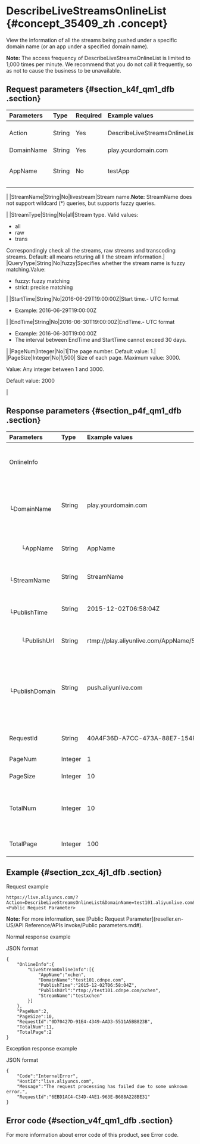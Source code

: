 # DescribeLiveStreamsOnlineList {#concept_35409_zh .concept}

View the information of all the streams being pushed under a specific domain name \(or an app under a specified domain name\).

**Note:** The access frequency of DescribeLiveStreamsOnlineList is limited to 1,000 times per minute. We recommend that you do not call it frequently, so as not to cause the business to be unavailable.

## Request parameters {#section_k4f_qm1_dfb .section}

|Parameters|Type|Required|Example values|Description|
|:---------|:---|:-------|:-------------|:----------|
|Action|String|Yes|DescribeLiveStreamsOnlineList|The name of this interface. Value: Value: DescribeLiveStreamsOnlineList|
|DomainName|String|Yes|play.yourdomain.com|Your Live domain name.|
|AppName|String|No|testApp|Name of the app.**Note:** AppName does not support wildcard query \(\*\) and fuzzy query.

|
|StreamName|String|No|livestream|Stream name.**Note:** StreamName does not support wildcard \(\*\) queries, but supports fuzzy queries.

|
|StreamType|String|No|all|Stream type. Valid values:

-   all
-   raw
-   trans

Correspondingly check all the streams, raw streams and transcoding streams. Default: all means returing all ll the stream information.|
|QueryType|String|No|fuzzy|Specifies whether the stream name is fuzzy matching.Value:

-   fuzzy: fuzzy matching
-   strict: precise matching

|
|StartTime|String|No|2016-06-29T19:00:00Z|Start time.-   UTC format
-   Example: 2016-06-29T19:00:00Z

|
|EndTime|String|No|2016-06-30T19:00:00Z|EndTime.-   UTC format
-   Example: 2016-06-30T19:00:00Z
-   The interval between EndTime and StartTime cannot exceed 30 days.

|
|PageNum|Integer|No|1|The page number. Default value: 1.|
|PageSize|Integer|No|1,500| Size of each page. Maximum value: 3000.

 Value: Any integer between 1 and 3000.

 Default value: 2000

 |

## Response parameters {#section_p4f_qm1_dfb .section}

|Parameters|Type|Example values|Description|
|:---------|:---|:-------------|:----------|
|OnlineInfo| | |Information of the stream being pushed.|
|  └DomainName|String|play.yourdomain.com|The Live domain name, which the stream belongs to.|
|  └AppName|String|AppName|Name of the app, which the stream belongs to.|
|  └StreamName|String|StreamName|Name of the stream.|
|  └PublishTime|String|2015-12-02T06:58:04Z|The time when stream ingest starts in UTC.|
|  └PublishUrl|String|rtmp://play.aliyunlive.com/AppName/StreamName|The full ingest URL.|
|  └PublishDomain|String|push.aliyunlive.com|The ingest domain. If using the live center ingest, you can enter the streaming domain directly.|
|RequestId|String|40A4F36D-A7CC-473A-88E7-154F92242566|The ID of the job request.|
|PageNum|Integer|1|The page number.|
|PageSize|Integer|10|The page size.|
|TotalNum|Integer|10|The total number that comforms with the conditions.|
|TotalPage|Integer|100|The total number of pages.|

## Example {#section_zcx_4j1_dfb .section}

Request example

```
https://live.aliyuncs.com/?Action=DescribeLiveStreamsOnlineList&DomainName=test101.aliyunlive.com&PageSize=10&PageNum=2&<Public Request Parameter> 
```

**Note:** For more information, see [Public Request Parameter](reseller.en-US/API Reference/APIs invoke/Public parameters.md#).

Normal response example

JSON format

```
{
    "OnlineInfo":{
        "LiveStreamOnlineInfo":[{
            "AppName":"xchen",
            "DomainName":"test101.cdnpe.com",
            "PublishTime":"2015-12-02T06:58:04Z",
            "PublishUrl":"rtmp://test101.cdnpe.com/xchen",
            "StreamName":"testxchen"
        }]
    },
    "PageNum":2,
    "PageSize":10,
    "RequestId":"0D70427D-91E4-4349-AAD3-5511A5BB823B",
    "TotalNum":11,
    "TotalPage":2
}
```

Exception response example

JSON format

```
{
    "Code":"InternalError",
    "HostId":"live.aliyuncs.com",
    "Message":"The request processing has failed due to some unknown error.",
    "RequestId":"6EBD1AC4-C34D-4AE1-963E-B688A228BE31"
}
```

## Error code {#section_v4f_qm1_dfb .section}

For more information about error code of this product, see Error code.

